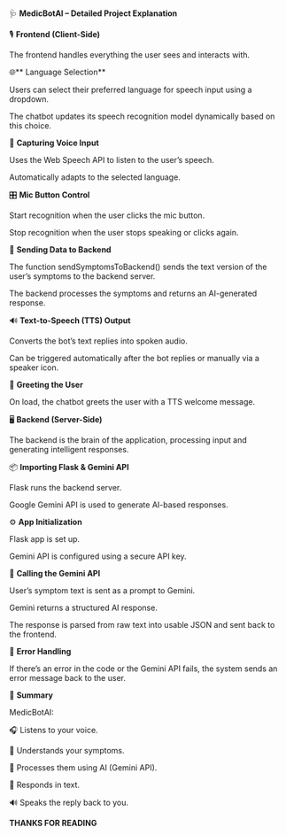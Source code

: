 🩺 **MedicBotAI – Detailed Project Explanation**

🎙️ **Frontend (Client-Side)**

The frontend handles everything the user sees and interacts with.

🌐** Language Selection**

Users can select their preferred language for speech input using a dropdown.

The chatbot updates its speech recognition model dynamically based on this choice.

🎤 **Capturing Voice Input**

Uses the Web Speech API to listen to the user’s speech.

Automatically adapts to the selected language.

🎛️ **Mic Button Control**

Start recognition when the user clicks the mic button.

Stop recognition when the user stops speaking or clicks again.

🔗 **Sending Data to Backend**

The function sendSymptomsToBackend() sends the text version of the user’s symptoms to the backend server.

The backend processes the symptoms and returns an AI-generated response.

🔊 **Text-to-Speech (TTS) Output**

Converts the bot’s text replies into spoken audio.

Can be triggered automatically after the bot replies or manually via a speaker icon.

👋 **Greeting the User**

On load, the chatbot greets the user with a TTS welcome message.

🖥️ **Backend (Server-Side)**

The backend is the brain of the application, processing input and generating intelligent responses.

📦 **Importing Flask & Gemini API**

Flask runs the backend server.

Google Gemini API is used to generate AI-based responses.

⚙️ **App Initialization**

Flask app is set up.

Gemini API is configured using a secure API key.

💬 **Calling the Gemini API**

User’s symptom text is sent as a prompt to Gemini.

Gemini returns a structured AI response.

The response is parsed from raw text into usable JSON and sent back to the frontend.

🚨 **Error Handling**

If there’s an error in the code or the Gemini API fails, the system sends an error message back to the user.

📌 **Summary**

MedicBotAI:

🎧 Listens to your voice.

📝 Understands your symptoms.

🧠 Processes them using AI (Gemini API).

💬 Responds in text.

🔊 Speaks the reply back to you.


**THANKS FOR READING**

